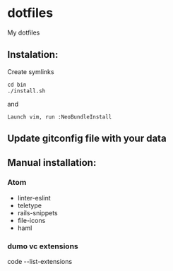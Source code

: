 dotfiles
========

My dotfiles

## Instalation:
Create symlinks
```
cd bin
./install.sh
```

and
```
Launch vim, run :NeoBundleInstall
```

## Update gitconfig file with your data


## Manual installation:

### Atom

* linter-eslint
* teletype
* rails-snippets
* file-icons
* haml


### dumo vc extensions
code --list-extensions
